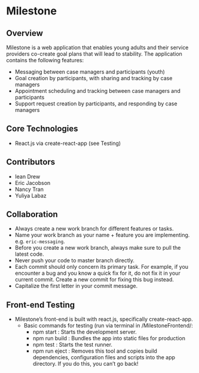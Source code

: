 # Milestone

## Overview

Milestone is a web application that enables young adults and their service providers co-create goal plans that will lead to stability. The application contains the following features:
* Messaging between case managers and participants (youth)
* Goal creation by participants, with sharing and tracking by case managers
* Appointment scheduling and tracking between case managers and participants
* Support request creation by participants, and responding by case managers

## Core Technologies
* React.js via create-react-app (see Testing)

## Contributors

* Iean Drew
* Eric Jacobson
* Nancy Tran
* Yuliya Labaz

## Collaboration

* Always create a new work branch for different features or tasks.
* Name your work branch as your name + feature you are implementing. e.g. `eric-messaging`.
* Before you create a new work branch, always make sure to pull the latest code.
* Never push your code to master branch directly.
* Each commit should only concern its primary task. For example, if you encounter a bug and you know
  a quick fix for it, do not fix it in your current commit. Create a new commit for fixing this bug
  instead.
* Capitalize the first letter in your commit message.

## Front-end Testing
* Milestone’s front-end is built with react.js, specifically create-react-app.
	* Basic commands for testing (run via terminal in /MilestoneFrontend/:
		* npm start : Starts the development server.
		* npm run build : Bundles the app into static files for production
		* npm test : Starts the test runner.
		* npm run eject : Removes this tool and copies build dependencies, configuration files and scripts into the app directory. If you do this, you can’t go back!